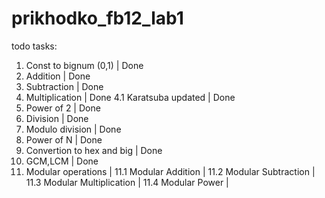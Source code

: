 # prikhodko_fb12_lab1
todo
tasks:
  1.    Const to bignum (0,1)       |   Done
  2.    Addition                    |   Done
  3.    Subtraction                 |   Done
  4.    Multiplication              |   Done
  4.1   Karatsuba updated           |   Done
  5.    Power of 2                  |   Done
  6.    Division                    |   Done
  7.    Modulo division             |   Done
  8.    Power of N                  |   Done
  9.    Convertion to hex and big   |   Done
  10.   GCM,LCM                     |   Done
  11.   Modular operations          | 
  11.1  Modular Addition            |
  11.2  Modular Subtraction         |
  11.3  Modular Multiplication      |
  11.4  Modular Power               |
